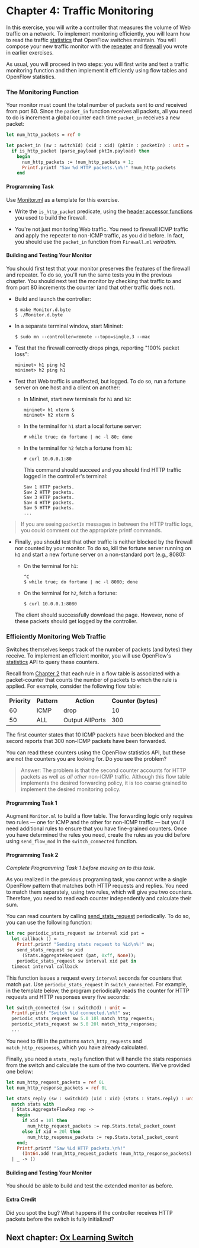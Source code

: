 Chapter 4: Traffic Monitoring
=============================

In this exercise, you will write a controller that measures the volume
of Web traffic on a network. To implement monitoring efficiently, you
will learn how to read the traffic [statistics] that OpenFlow switches
maintain. You will compose your new traffic monitor with the
[repeater][Ch2] and [firewall][Ch3] you wrote in earlier exercises.

As usual, you will proceed in two steps: you will first write and test
a traffic monitoring function and then implement it efficiently using
flow tables and OpenFlow statistics.

### The Monitoring Function

Your monitor must count the total number of packets sent to *and*
received from port 80. Since the `packet_in` function receives all
packets, all you need to do is increment a global counter each time
`packet_in` receives a new packet:

```ocaml
let num_http_packets = ref 0

let packet_in (sw : switchId) (xid : xid) (pktIn : packetIn) : unit =
  if is_http_packet (parse_payload pktIn.payload) then
    begin
      num_http_packets := !num_http_packets + 1;
      Printf.printf "Saw %d HTTP packets.\n%!" !num_http_packets
    end
```

#### Programming Task

Use [Monitor.ml](ox-tutorial-code/Monitor.ml) as a template for this exercise.

- Write the `is_http_packet` predicate, using the [header accessor
  functions] you used to build the firewall.

- You're not just monitoring Web traffic. You need to firewall ICMP
  traffic and apply the repeater to non-ICMP traffic, as you did
  before. In fact, you should use the `packet_in` function from
  `Firewall.ml` _verbatim_.

#### Building and Testing Your Monitor

You should first test that your monitor preserves the features of the
firewall and repeater. To do so, you'll run the same tests you in the previous
chapter. You should next test  the monitor by checking that traffic to and from
port 80 increments the counter (and that other traffic does not).

- Build and launch the controller:

  ```shell
  $ make Monitor.d.byte
  $ ./Monitor.d.byte
  ```

- In a separate terminal window, start Mininet:

  ```
  $ sudo mn --controller=remote --topo=single,3 --mac
  ```

- Test that the firewall correctly drops pings, reporting "100% packet loss":

  ```
  mininet> h1 ping h2
  mininet> h2 ping h1
  ```

- Test that Web traffic is unaffected, but logged. To do so, run a fortune
   server on one host and a client on another:

  * In Mininet, start new terminals for `h1` and `h2`:

    ```
    mininet> h1 xterm &
    mininet> h2 xterm &
    ```

  * In the terminal for `h1` start a local fortune server:

    ```
    # while true; do fortune | nc -l 80; done
    ```

  * In the terminal for `h2` fetch a fortune from `h1`:

    ```
    # curl 10.0.0.1:80
    ```

    This command should succeed and you should find HTTP traffic
    logged in the controller's terminal:

    ```
    Saw 1 HTTP packets.
    Saw 2 HTTP packets.
    Saw 3 HTTP packets.
    Saw 4 HTTP packets.
    Saw 5 HTTP packets.
    ...
    ```   
> If you are seeing <code>packetIn</code> messages in between the HTTP traffic logs,
> you could comment out the appropriate printf commands.


- Finally, you should test that other traffic is neither blocked by
  the firewall nor counted by your monitor. To do so, kill the fortune 
  server running on `h1` and start a new fortune server on a non-standard
  port (e.g., 8080):

  * On the terminal for `h1`:

    ```
    ^C
    $ while true; do fortune | nc -l 8080; done
    ```

  * On the terminal for `h2`, fetch a fortune:

    ```
    $ curl 10.0.0.1:8080
    ```

  The client should successfully download the page. However, none of
  these packets should get logged by the controller.

### Efficiently Monitoring Web Traffic

Switches themselves keeps track of the number of packets (and bytes)
they receive.  To implement an efficient monitor, you will use
OpenFlow's [statistics] API to query these counters.

Recall from [Chapter 2][Ch2] that each rule in a flow table is
associated with a packet-counter that counts the number of packets to
which the rule is applied. For example, consider the following flow
table:

<table>
<tr>
  <th>Priority</th> <th>Pattern</th> <th>Action</th> <th>Counter (bytes)</th>
</tr>
<tr>
  <td>60</td><td>ICMP</td><td>drop</td><td>10</td>
</tr>
  <td>50</td><td>ALL</td><td>Output AllPorts</td><td>300</td>
</tr>
</table>

The first counter states that 10 ICMP packets have been blocked and
the secord reports that 300 non-ICMP packets have been forwarded.

You can read these counters using the OpenFlow statistics API, but
these are not the counters you are looking for. Do you see the
problem?

> Answer: The problem is that the second counter accounts for HTTP
> packets as well as *all other* non-ICMP traffic. Although this flow table
> implements the desired forwarding policy, it is too coarse grained
> to implement the desired monitoring policy.

#### Programming Task 1

Augment `Monitor.ml` to build a flow table. The forwarding logic only
requires two rules &mdash; one for ICMP and the other for non-ICMP traffic
&mdash; but you'll need additional rules to ensure that you have
fine-grained counters.  Once you have determined the rules you need,
create the rules as you did before using `send_flow_mod` in the
`switch_connected` function.

#### Programming Task 2

*Complete Programming Task 1 before moving on to this task.*

As you realized in the previous programing task, you cannot write a
single OpenFlow pattern that matches both HTTP requests and
replies. You need to match them separately, using two rules, which will
give you two counters. Therefore, you need to read each counter
independently and calculate their sum.


You can read counters by calling [send_stats_request] periodically.
To do so, you can use the following function:

```ocaml
let rec periodic_stats_request sw interval xid pat =
  let callback () =
    Printf.printf "Sending stats request to %Ld\n%!" sw; 
    send_stats_request sw xid
      (Stats.AggregateRequest (pat, 0xff, None));
    periodic_stats_request sw interval xid pat in
  timeout interval callback
```

This function issues a request every `interval` seconds for counters
that match `pat`. Use `periodic_stats_request` in
`switch_connected`. For example, in the template below, the program
periodically reads the counter for HTTP requests and HTTP responses
every five seconds:

```ocaml
let switch_connected (sw : switchId) : unit =
  Printf.printf "Switch %Ld connected.\n%!" sw;
  periodic_stats_request sw 5.0 10l match_http_requests;
  periodic_stats_request sw 5.0 20l match_http_responses;
  ...
```

You need to fill in the patterns `match_http_requests` and
`match_http_responses`, which you have already calculated.

Finally, you need a `stats_reply` function that will handle the stats
responses from the switch and calculate the sum of the two
counters. We've provided one below:

```ocaml
let num_http_request_packets = ref 0L 
let num_http_response_packets = ref 0L

let stats_reply (sw : switchId) (xid : xid) (stats : Stats.reply) : unit =
  match stats with
  | Stats.AggregateFlowRep rep ->
    begin
      if xid = 10l then
        num_http_request_packets := rep.Stats.total_packet_count
      else if xid = 20l then
        num_http_response_packets := rep.Stats.total_packet_count
    end;
    Printf.printf "Saw %Ld HTTP packets.\n%!"
      (Int64.add !num_http_request_packets !num_http_response_packets)
  | _ -> ()

```

#### Building and Testing Your Monitor

You should be able to build and test the extended monitor as before.


#### Extra Credit

Did you spot the bug? What happens if the controller receives HTTP
packets before the switch is fully initialized?

## Next chapter: [Ox Learning Switch][Ch5]

[statistics]: http://frenetic-lang.github.io/frenetic/docs/OpenFlow0x01_Stats.html

[Action]: http://frenetic-lang.github.io/frenetic/docs/OpenFlow0x01.Action.html

[PacketIn]: http://frenetic-lang.github.io/frenetic/docs/OpenFlow0x01.PacketIn.html

[PacketOut]: http://frenetic-lang.github.io/frenetic/docs/OpenFlow0x01.PacketOut.html

[Ox Platform]: http://frenetic-lang.github.io/frenetic/docs/Ox_Controller.OxPlatform.html

[Match]: http://frenetic-lang.github.io/frenetic/docs/OpenFlow0x01.Match.html

[Packet]: http://frenetic-lang.github.io/frenetic/docs/Packet.html

[Ch2]: 02-OxRepeater.md
[Ch3]: 03-OxFirewall.md
[Ch4]: 04-OxMonitor.md
[Ch5]: 05-OxLearning.md
[Ch6]: 06-NetCoreIntroduction.md
[Ch7]: 07-NetCoreComposition.md
[Ch8]: 08-DynamicNetCore.md

[OpenFlow_Core]: http://frenetic-lang.github.io/frenetic/docs/OpenFlow0x01_Core.html

[send_stats_request]: http://frenetic-lang.github.io/frenetic/docs/OxPlatform.html#VALsend_stats_request

[send_flow_mod]: http://frenetic-lang.github.io/frenetic/docs/OxPlatform.html#VALsend_flow_mod

[pattern]: http://frenetic-lang.github.io/frenetic/docs/OpenFlow0x01_Core.html#TYPEpattern

[match_all]: http://frenetic-lang.github.io/frenetic/docs/OpenFlow0x01_Core.html#VALmatch_all

[match_all]: http://frenetic-lang.github.io/frenetic/docs/OpenFlow0x01_Core.html#VALmatch_all

[example patterns]: http://frenetic-lang.github.io/frenetic/docs/OpenFlow0x01_Core.html#patternexamples

[header accessor functions]: http://frenetic-lang.github.io/frenetic/docs/Packet.html#accs
